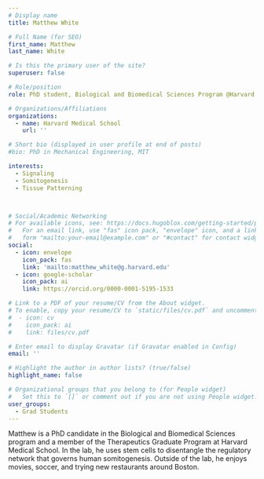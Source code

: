 ```yaml
---
# Display name
title: Matthew White

# Full Name (for SEO)
first_name: Matthew
last_name: White

# Is this the primary user of the site?
superuser: false

# Role/position
role: PhD student, Biological and Biomedical Sciences Program @Harvard Medical School

# Organizations/Affiliations
organizations:
  - name: Harvard Medical School 
    url: ''

# Short bio (displayed in user profile at end of posts)
#bio: PhD in Mechanical Engineering, MIT

interests:
  - Signaling
  - Somitogenesis
  - Tissue Patterning



# Social/Academic Networking
# For available icons, see: https://docs.hugoblox.com/getting-started/page-builder/#icons
#   For an email link, use "fas" icon pack, "envelope" icon, and a link in the
#   form "mailto:your-email@example.com" or "#contact" for contact widget.
social:
  - icon: envelope
    icon_pack: fas
    link: 'mailto:matthew_white@g.harvard.edu'
  - icon: google-scholar
    icon_pack: ai
    link: https://orcid.org/0000-0001-5195-1533

# Link to a PDF of your resume/CV from the About widget.
# To enable, copy your resume/CV to `static/files/cv.pdf` and uncomment the lines below.
#  - icon: cv
#    icon_pack: ai
#    link: files/cv.pdf

# Enter email to display Gravatar (if Gravatar enabled in Config)
email: ''

# Highlight the author in author lists? (true/false)
highlight_name: false

# Organizational groups that you belong to (for People widget)
#   Set this to `[]` or comment out if you are not using People widget.
user_groups:
  - Grad Students
---
```


Matthew is a PhD candidate in the Biological and Biomedical Sciences program and a member of the Therapeutics Graduate Program at Harvard Medical School. In the lab, he uses stem cells to disentangle the regulatory network that governs human somitogenesis. Outside of the lab, he enjoys movies, soccer, and trying new restaurants around Boston.